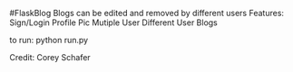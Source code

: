 
#FlaskBlog
Blogs can be edited and removed by different users
Features:
Sign/Login
Profile Pic
Mutiple User
Different User Blogs



to run: python run.py




Credit: Corey Schafer

